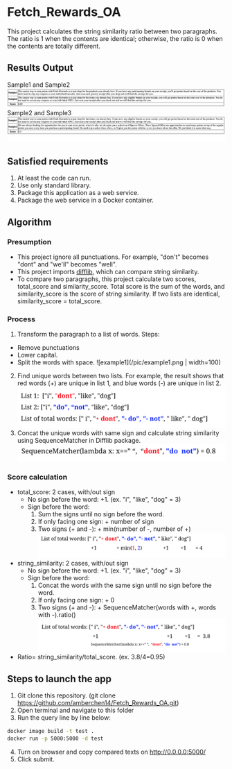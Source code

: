 # Fetch_Rewards_OA
This project calculates the string similarity ratio between two paragraphs. The ratio is 1 when the contents are identical; otherwise, the ratio is 0 when the contents are totally different. 

## Results Output
Sample1 and Sample2 ![s1_vs_s2](/pic/s1_vs_s2.png)
Sample2 and Sample3 ![s2_vs_s3](/pic/s2_vs_s3.png)
## Satisfied requirements
1. At least the code can run.
2. Use only standard library.
3. Package this application as a web service.
4. Package the web service in a Docker container.


## Algorithm
### Presumption
- This project ignore all punctuations. For example, "don't" becomes "dont" and "we'll" becomes "well".
- This project imports [difflib](https://docs.python.org/3/library/difflib.html), which can compare string similarity.
- To compare two paragraphs, this project calculate two scores, total_score and similarity_score. Total score is the sum of the words, and similarity_score is the score of string similarity. If two lists are identical, similarity_score = total_score. 

### Process
1. Transform the paragraph to a list of words. Steps:
  - Remove punctuations
  - Lower capital.
  - Split the words with space. 
![example1](/pic/example1.png | width=100)
2. Find unique words between two lists. For example, the result shows that red words (+) are unique in list 1, and blue words (-) are unique in list 2. 
![example2](/pic/example2.png)
3. Concat the unique words with same sign and calculate string similarity using SequenceMatcher in Difflib package.
![example3](/pic/example3.png)

### Score calculation
- total_score: 2 cases, with/out sign
  - No sign before the word: +1. (ex. "i", "like", "dog" = 3)
  - Sign before the word: 
    1. Sum the signs until no sign before the word. 
    2. If only facing one sign: + number of sign
    3. Two signs (+ and -): + min(number of -, number of +)
![example4](/pic/example4.png)    
- string_similarity: 2 cases, with/out sign
  - No sign before the word: +1. (ex. "i", "like", "dog" = 3)
  - Sign before the word: 
    1. Concat the words with the same sign until no sign before the word.  
    2. If only facing one sign: + 0
    3. Two signs (+ and -): + SequenceMatcher(words with +, words with -).ratio()
![example5](/pic/example5.png)    
- Ratio= string_similarity/total_score. (ex. 3.8/4=0.95)

## Steps to launch the app
1. Git clone this repository. (git clone https://github.com/amberchen14/Fetch_Rewards_OA.git) 
2. Open terminal and navigate to this folder
3. Run the query line by line below:
```bash
docker image build -t test .  
docker run -p 5000:5000 -d test      
```
4. Turn on browser and copy compared texts on http://0.0.0.0:5000/
5. Click submit.
```

